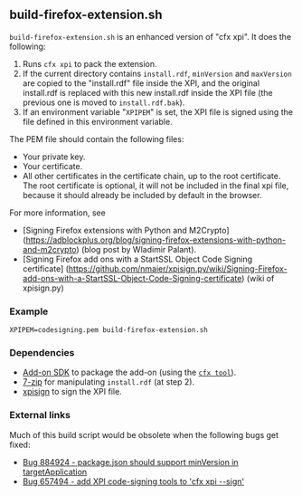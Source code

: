 ## build-firefox-extension.sh
`build-firefox-extension.sh` is an enhanced version of "cfx xpi". It does the following:

1. Runs `cfx xpi` to pack the extension.
2. If the current directory contains `install.rdf`, `minVersion` and `maxVersion`
   are copied to the "install.rdf" file inside the XPI, and the original install.rdf
   is replaced with this new install.rdf inside the XPI file
   (the previous one is moved to `install.rdf.bak`).
3. If an environment variable "`XPIPEM`" is set, the XPI file is signed using the file
   defined in this environment variable.

The PEM file should contain the following files:

- Your private key.
- Your certificate.
- All other certificates in the certificate chain, up to the root certificate.
  The root certificate is optional, it will not be included in the final xpi file,
  because it should already be included by default in the browser.

For more information, see

- [Signing Firefox extensions with Python and M2Crypto]
  (https://adblockplus.org/blog/signing-firefox-extensions-with-python-and-m2crypto) (blog post by Wladimir Palant).
- [Signing Firefox add ons with a StartSSL Object Code Signing certificate]
  (https://github.com/nmaier/xpisign.py/wiki/Signing-Firefox-add-ons-with-a-StartSSL-Object-Code-Signing-certificate)
  (wiki of xpisign.py)

### Example
```
XPIPEM=codesigning.pem build-firefox-extension.sh
```

### Dependencies
- [Add-on SDK](https://addons.mozilla.org/en-US/developers/docs/sdk/latest/dev-guide/tutorials/installation.html)
  to package the add-on (using the [`cfx tool`](https://addons.mozilla.org/en-US/developers/docs/sdk/latest/dev-guide/cfx-tool.html)).
- [7-zip](http://www.7-zip.org) for manipulating `install.rdf` (at step 2).
- [xpisign](https://github.com/nmaier/xpisign.py/) to sign the XPI file.

### External links
Much of this build script would be obsolete when the following bugs get fixed:

- [Bug 884924 - package.json should support minVersion in targetApplication](https://bugzilla.mozilla.org/show_bug.cgi?id=884924)
- [Bug 657494 - add XPI code-signing tools to 'cfx xpi --sign'](https://bugzilla.mozilla.org/show_bug.cgi?id=657494)
